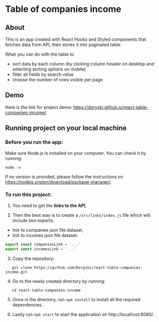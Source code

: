 # Table of companies income

## About

This is an app created with React Hooks and Styled components that fetches data from API, then stores it into paginated table.

What you can do with the table is:

-   sort data by each column (by clicking column header on desktop and selecting sorting options on mobile)
-   filter all fields by search value
-   choose the number of rows visible per page

## Demo

Here is the link for project demo: https://doryski.github.io/react-table-companies-income/

## Running project on your local machine

### Before you run the app:

Make sure Node.js is installed on your computer. You can check it by running:

```
node -v
```

If no version is provided, please follow the instructions on https://nodejs.org/en/download/package-manager/.

### To run this project:

1.  You need to get the **links to the API**,

2.  Then the best way is to create a `/src/links/index.js` file which will include two exports:

-   link to companies json file dataset,
-   link to incomes json file dataset.

```javascript
export const companiesLink = '...'
export const incomesLink = '...'
```

3. Copy the repository:

```
   git clone https://github.com/Doryski/react-table-companies-income.git
```

4. Go to the newly created directory by running:

```
   cd react-table-companies-income
```

5. Once in the directory, run `npm install` to install all the required dependencies.

6. Lastly run `npm start` to start the application on http://localhost:8080/.

